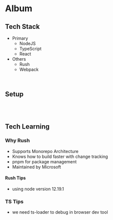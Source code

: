 <h1>Album</h1>

<h2>Tech Stack</h2>

<ul>
    <li>Primary
        <ul>
            <li>NodeJS</li>
            <li>TypeScript</li>
            <li>React</li>
        </ul>
    </li>
    <li>Others
        <ul>
            <li>Rush</li>
            <li>Webpack</li>
        </ul>
    </li>
</ul>

<br>
<h2>Setup</h2>

<br>
<br>
<h2>Tech Learning</h2>
<h3>Why Rush</h3>
    <ul>
        <li>Supports Monorepo Architecture</li>
        <li>Knows how to build faster with change tracking</li>
        <li>pnpm for package management</li>
        <li>Maintained by Microsoft</li>
    </ul>
    <h4>Rush Tips</h4>
    <ul>
        <li>using node version 12.19.1</li>
    </ul>
<h3>TS Tips</h3>
    <ul>
        <li>we need ts-loader to debug in browser dev tool</li>
    </ul>
